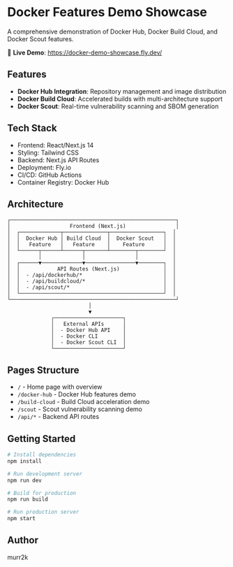# Docker Features Demo Showcase

A comprehensive demonstration of Docker Hub, Docker Build Cloud, and Docker Scout features.

🚀 **Live Demo**: https://docker-demo-showcase.fly.dev/

## Features

- **Docker Hub Integration**: Repository management and image distribution
- **Docker Build Cloud**: Accelerated builds with multi-architecture support
- **Docker Scout**: Real-time vulnerability scanning and SBOM generation

## Tech Stack

- Frontend: React/Next.js 14
- Styling: Tailwind CSS
- Backend: Next.js API Routes
- Deployment: Fly.io
- CI/CD: GitHub Actions
- Container Registry: Docker Hub

## Architecture

```
┌─────────────────────────────────────────────────────┐
│                   Frontend (Next.js)                │
│  ┌─────────────┬──────────────┬─────────────────┐  │
│  │  Docker Hub │ Build Cloud  │  Docker Scout   │  │
│  │   Feature   │   Feature    │    Feature      │  │
│  └──────┬──────┴──────┬───────┴────────┬────────┘  │
│         │             │                │           │
│  ┌──────▼─────────────▼────────────────▼────────┐  │
│  │            API Routes (Next.js)              │  │
│  │  - /api/dockerhub/*                          │  │
│  │  - /api/buildcloud/*                         │  │
│  │  - /api/scout/*                              │  │
│  └──────────────────────────────────────────────┘  │
└─────────────────────────────────────────────────────┘
                          │
                          ▼
              ┌──────────────────────┐
              │   External APIs      │
              │  - Docker Hub API    │
              │  - Docker CLI        │
              │  - Docker Scout CLI  │
              └──────────────────────┘
```

## Pages Structure

- `/` - Home page with overview
- `/docker-hub` - Docker Hub features demo
- `/build-cloud` - Build Cloud acceleration demo
- `/scout` - Scout vulnerability scanning demo
- `/api/*` - Backend API routes

## Getting Started

```bash
# Install dependencies
npm install

# Run development server
npm run dev

# Build for production
npm run build

# Run production server
npm start
```

## Author

murr2k